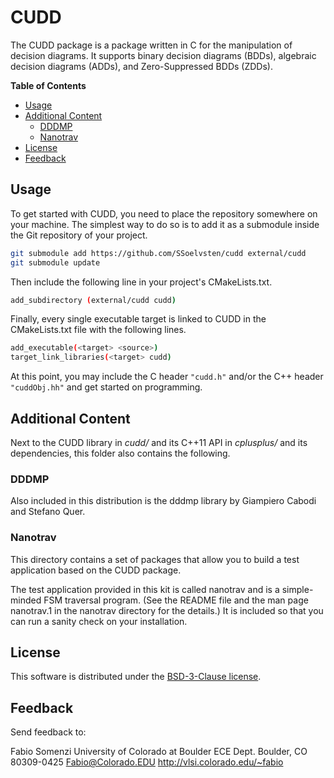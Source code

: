 # CUDD

The CUDD package is a package written in C for the manipulation of decision
diagrams. It supports binary decision diagrams (BDDs), algebraic decision
diagrams (ADDs), and Zero-Suppressed BDDs (ZDDs).

<!-- markdown-toc start - Don't edit this section. Run M-x markdown-toc-refresh-toc -->
**Table of Contents**

- [Usage](#usage)
- [Additional Content](#additional-content)
    - [DDDMP](#dddmp)
    - [Nanotrav](#nanotrav)
- [License](#license)
- [Feedback](#feedback)

<!-- markdown-toc end -->

## Usage

To get started with CUDD, you need to place the repository somewhere on your
machine. The simplest way to do so is to add it as a submodule inside the Git
repository of your project.

```bash
git submodule add https://github.com/SSoelvsten/cudd external/cudd
git submodule update
```

Then include the following line in your project's CMakeLists.txt.
```bash
add_subdirectory (external/cudd cudd)
```

Finally, every single executable target is linked to CUDD in the
CMakeLists.txt file with the following lines.
```bash
add_executable(<target> <source>)
target_link_libraries(<target> cudd)
```

At this point, you may include the C header `"cudd.h"` and/or the C++ header
`"cuddObj.hh"` and get started on programming.

## Additional Content

Next to the CUDD library in *cudd/* and its C++11 API in *cplusplus/* and its
dependencies, this folder also contains the following.

### DDDMP

Also included in this distribution is the dddmp library by Giampiero Cabodi and
Stefano Quer.

### Nanotrav

This directory contains a set of packages that allow you to build a test
application based on the CUDD package.

The test application provided in this kit is called nanotrav and is a
simple-minded FSM traversal program. (See the README file and the man page
nanotrav.1 in the nanotrav directory for the details.) It is included so that
you can run a sanity check on your installation.

## License

This software is distributed under the [BSD-3-Clause license](LICENSE).

## Feedback

Send feedback to:

Fabio Somenzi
University of Colorado at Boulder
ECE Dept.
Boulder, CO 80309-0425
Fabio@Colorado.EDU
http://vlsi.colorado.edu/~fabio
